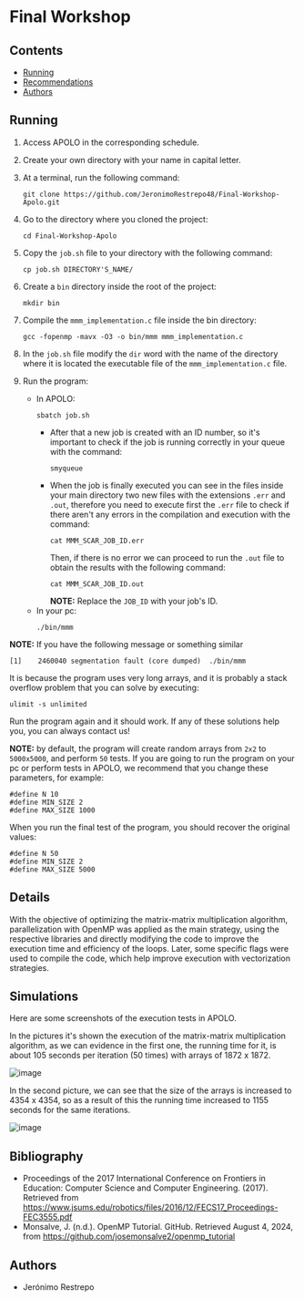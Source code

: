# Final Workshop

## Contents
- [Running](#running)
- [Recommendations](#recommendations)
- [Authors](#authors)

## Running

1. Access APOLO in the corresponding schedule.

2. Create your own directory with your name in capital letter.

3. At a terminal, run the following command:
    ```
    git clone https://github.com/JeronimoRestrepo48/Final-Workshop-Apolo.git
    ```
4. Go to the directory where you cloned the project:
    ```
    cd Final-Workshop-Apolo
    ```
5. Copy the `job.sh` file to your directory with the following command:
   ```
   cp job.sh DIRECTORY'S_NAME/
    ```
6. Create a `bin` directory inside the root of the project:
    ```
    mkdir bin
    ```
7. Compile the `mmm_implementation.c` file inside the bin directory:
    ```
   gcc -fopenmp -mavx -O3 -o bin/mmm mmm_implementation.c
    ```
8. In the `job.sh` file modify the `dir` word with the name of the directory where it is located the executable file of the 
   `mmm_implementation.c` file.
    
9. Run the program:
    - In APOLO:
        ```
        sbatch job.sh
        ```
        - After that a new job is created with an ID number, so it's important to check if the job is running correctly in your queue 
          with the command:
          ```
          smyqueue
          ```
        - When the job is finally executed you can see in the files inside your main directory two new files with the extensions `.err` 
          and `.out`, therefore you need to execute first the `.err` file to check if there aren't any errors in the compilation and 
          execution with the command:
          ```
          cat MMM_SCAR_JOB_ID.err 
          ```
          Then, if there is no error we can proceed to run the `.out` file to obtain the results with the following command:
          ```
          cat MMM_SCAR_JOB_ID.out 
          ```
          **NOTE:** Replace the `JOB_ID` with your job's ID.
    - In your pc:
        ```
        ./bin/mmm
        ```


**NOTE:** If you have the following message or something similar
```
[1]    2460040 segmentation fault (core dumped)  ./bin/mmm
```
It is because the program uses very long arrays, and it is probably a stack overflow problem that you can solve by executing:
```
ulimit -s unlimited
```
Run the program again and it should work. If any of these solutions help you, you can always contact us!

**NOTE:** by default, the program will create random arrays from `2x2` to `5000x5000`, and perform `50` tests. If you are going to run the program on your pc or perform tests in APOLO, we recommend that you change these parameters, for example:
```
#define N 10
#define MIN_SIZE 2
#define MAX_SIZE 1000
```
When you run the final test of the program, you should recover the original values:
```
#define N 50
#define MIN_SIZE 2
#define MAX_SIZE 5000
```

## Details 
With the objective of optimizing the matrix-matrix multiplication algorithm, parallelization with OpenMP was applied as the main strategy, using the respective libraries and directly modifying the code to improve the execution time and efficiency of the loops. Later, some specific flags were used to compile the code, which help improve execution with vectorization strategies. 

## Simulations
Here are some screenshots of the execution tests in APOLO.

In the pictures it's shown the execution of the matrix-matrix multiplication algorithm, as we can evidence in the first one, the running time for it, is about 105 seconds per iteration (50 times) with arrays of 1872 x 1872.

![image](https://github.com/user-attachments/assets/debf4c1f-9ec3-459f-8edf-27d878b4cf6c)

In the second picture, we can see that the size of the arrays is increased to 4354 x 4354, so as a result of this the running time increased to 1155 seconds for the same iterations.

![image](https://github.com/user-attachments/assets/7bfa816f-5d1a-47fd-b8f1-bf6a6715249f)

## Bibliography
- Proceedings of the 2017 International Conference on Frontiers in Education: Computer Science and Computer Engineering. (2017). Retrieved from https://www.jsums.edu/robotics/files/2016/12/FECS17_Proceedings-FEC3555.pdf
- Monsalve, J. (n.d.). OpenMP Tutorial. GitHub. Retrieved August 4, 2024, from https://github.com/josemonsalve2/openmp_tutorial

## Authors
- Jerónimo Restrepo
